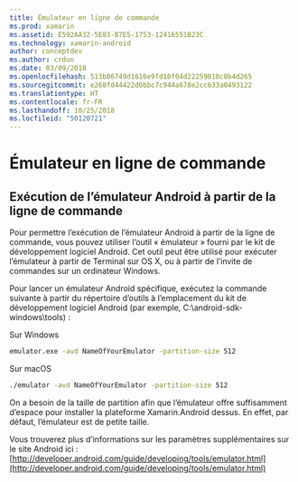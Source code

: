 ```yaml
---
title: Émulateur en ligne de commande
ms.prod: xamarin
ms.assetid: E592AA32-5E83-B7E5-1753-12416551B23C
ms.technology: xamarin-android
author: conceptdev
ms.author: crdun
ms.date: 03/09/2018
ms.openlocfilehash: 513b06749d1616e9fd10f04d22259810c0b4d265
ms.sourcegitcommit: e268fd44422d0bbc7c944a678e2cc633a0493122
ms.translationtype: HT
ms.contentlocale: fr-FR
ms.lasthandoff: 10/25/2018
ms.locfileid: "50120721"
---
```

# <a name="command-line-emulator"></a>Émulateur en ligne de commande


## <a name="running-the-android-emulator-from-the-command-line"></a>Exécution de l’émulateur Android à partir de la ligne de commande

Pour permettre l’exécution de l’émulateur Android à partir de la ligne de commande, vous pouvez utiliser l’outil « émulateur » fourni par le kit de développement logiciel Android. Cet outil peut être utilisé pour exécuter l’émulateur à partir de Terminal sur OS X, ou à partir de l’invite de commandes sur un ordinateur Windows.

Pour lancer un émulateur Android spécifique, exécutez la commande suivante à partir du répertoire d’outils à l’emplacement du kit de développement logiciel Android (par exemple, C:\android-sdk-windows\tools) :

Sur Windows

```cmd
emulator.exe -avd NameOfYourEmulator -partition-size 512
```

Sur macOS

```bash
./emulator -avd NameOfYourEmulator -partition-size 512
```

On a besoin de la taille de partition afin que l’émulateur offre suffisamment d’espace pour installer la plateforme Xamarin.Android dessus. En effet, par défaut, l’émulateur est de petite taille.

Vous trouverez plus d’informations sur les paramètres supplémentaires sur le site Android ici : [http://developer.android.com/guide/developing/tools/emulator.html](http://developer.android.com/guide/developing/tools/emulator.html)
